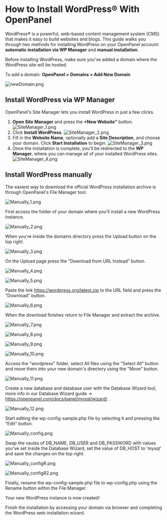 # How to Install WordPress® With OpenPanel

WordPress® is a powerful, web-based content management system (CMS) that makes it easy to build websites and blogs. This guide walks you through two methods for installing WordPress on your OpenPanel account: **automatic installation via WP Manager** and **manual installation**.

Before installing WordPress, make sure you've added a domain where the WordPress site will be hosted.

To add a domain:
**OpenPanel > Domains > Add New Domain**

![newDomain.png](/img/panel/v2/wpgDomain.png)

## Install WordPress via WP Manager

OpenPanel's Site Manager lets you install WordPress in just a few clicks.

1. **Open Site Manager** and press the **+New Website"** button.
   ![SiteManager_1.png](/img/panel/v2/wpgSitemanager1.png)
2. Click **Install WordPress**.
   ![SiteManager_2.png](/img/panel/v2/wpgSitemanager2.png)
3. Fill in the **Website Name**, optionally add a **Site Description**, and choose your domain.
   Click **Start Installation** to begin.
   ![SiteManager_3.png](/img/panel/v2/wpgSitemanager3.png)
5. Once the installation is complete, you'll be redirected to the **WP Manager**, where you can manage all of your installed WordPress sites.
   ![SiteManager_4.png](/img/panel/v2/wpgSitemanager4.png)

## Install WordPress manually

The easiest way to download the official WordPress installation archive is through OpenPanel's File Manager tool.

![Manually_1.png](/img/panel/v2/wpgManual1.png)

First access the folder of your domain where you'll install a new WordPress instance.

![Manually_2.png](/img/panel/v2/wpgManual2.png)

When you're inside the domains directory press the Upload button on the top right.

![Manually_3.png](/img/panel/v2/wpgManual3.png)

On the Upload page press the "Download from URL Instead" button.

![Manually_4.png](/img/panel/v2/wpgManual4.png)

![Manually_5.png](/img/panel/v2/wpgManual5.png)

Paste the link https://wordpress.org/latest.zip to the URL field and press the "Download" button.

![Manually_6.png](/img/panel/v2/wpgManual6.png)

When the download finishes return to File Manager and extract the archive.

![Manually_7.png](/img/panel/v2/wpgManual7.png)

![Manually_8.png](/img/panel/v2/wpgManual8.png)

![Manually_9.png](/img/panel/v2/wpgManual9.png)

![Manually_10.png](/img/panel/v2/wpgManual10.png)

Access the "wordpress" folder, select All files using the "Select All" button and move them into your new domain's directory using the "Move" button.

![Manually_11.png](/img/panel/v2/wpgManual11.png)

Create a new database and database user with the Database Wizard tool, more info in our Database Wizard guide -> https://openpanel.com/docs/panel/mysql/wizard/ .

![Manually_12.png](/img/panel/v2/wpgManual12.png)

Start editing the wp-config-sample.php file by selecting it and pressing the "Edit" button.

![Manually_config.png](/img/panel/v2/wpgManualFinal.png)

Swap the vaules of DB_NAME, DB_USER and DB_PASSWORD with values you've set inside the Database Wizard, set the value of DB_HOST to 'mysql' and save the changes on the top right.

![Manually_configR.png](/img/panel/v2/wpgManualRename.png)

![Manually_configR2.png](/img/panel/v2/wpgManualRename2.png)

Finally, rename the wp-config-sample.php file to wp-config.php using the Rename button within the File Manager.

Your new WordPress instance is now created!

Finish the installation by accessing your domain via browser and completing the WordPress web installation wizard.

